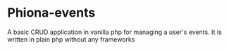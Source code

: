 # Phiona-events
A basic CRUD application in vanilla php for managing a user's events. 
It is written in plain php without any frameworks
